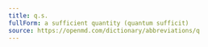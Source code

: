 ```yaml
---
title: q.s.
fullForm: a sufficient quantity (quantum sufficit)
source: https://openmd.com/dictionary/abbreviations/q
---
```


